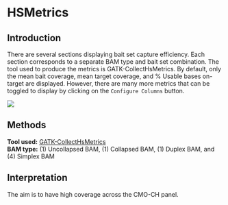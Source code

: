# HSMetrics

## Introduction

There are several sections displaying bait set capture efficiency. Each section corresponds to a separate BAM type and bait set combination. The tool used to produce the metrics is GATK-CollectHsMetrics. By default, only the mean bait coverage, mean target coverage, and % Usable bases on-target are displayed. However, there are many more metrics that can be toggled to display by clicking on the `Configure Columns` button.

![](<../../../.gitbook/assets/iScreen Shoter - 2022-07-21 122923.235.png>)

## Methods

**Tool used:** [GATK-CollectHsMetrics](https://gatk.broadinstitute.org/hc/en-us/articles/360036856051-CollectHsMetrics-Picard-)\
&#x20;**BAM type:** (1) Uncollapsed BAM, (1) Collapsed BAM, (1) Duplex BAM, and (4) Simplex BAM

## Interpretation

The aim is to have high coverage across the CMO-CH panel.
